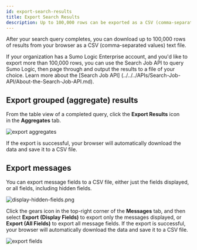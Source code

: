 ```yaml
---
id: export-search-results
title: Export Search Results
description: Up to 100,000 rows can be exported as a CSV (comma-separated values) text file.
---
```




After your search query completes, you can download up to 100,000 rows of results from your browser as a CSV (comma-separated values) text file.

If your organization has a Sumo Logic Enterprise account, and you'd like to export more than 100,000 rows, you can use the Search Job API to query Sumo Logic, then page through and output the results to a file of your choice. Learn more about the [Search Job API] (../../../APIs/Search-Job-API/About-the-Search-Job-API.md).

## Export grouped (aggregate) results

From the table view of a completed query, click the **Export Results** icon in the **Aggregates** tab.  

![export aggregates](/img/search/get-started-search/search-basics/export-search-results/exportaggregate.png)

If the export is successful, your browser will automatically download the data and save it to a CSV file.

## Export messages

You can export message fields to a CSV file, either just the fields displayed, or all fields, including hidden fields.

![display-hidden-fields.png](/img/search/get-started-search/search-basics/export-search-results/display-hidden-fields.png)

Click the gears icon in the top-right corner of the **Messages** tab, and then select **Export** **(Display Fields)** to export only the messages displayed, or **Export (All Fields)** to export all message fields. If the export is successful, your browser will automatically download the data and save it to a CSV file.  

![export fields](/img/search/get-started-search/search-basics/export-search-results/export-fields.png)
